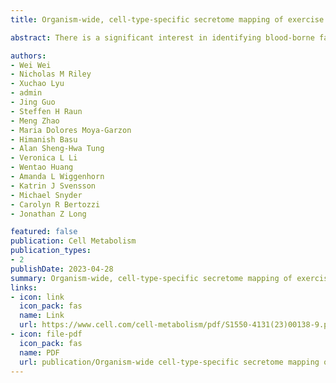 ```yaml
---
title: Organism-wide, cell-type-specific secretome mapping of exercise training in mice

abstract: There is a significant interest in identifying blood-borne factors that mediate tissue crosstalk and function as molecular effectors of physical activity. Although past studies have focused on an individual molecule or cell type, the organism-wide secretome response to physical activity has not been evaluated. Here, we use a cell-type-specific proteomic approach to generate a 21-cell-type, 10-tissue map of exercise training-regulated secretomes in mice. Our dataset identifies >200 exercise training-regulated cell-type-secreted protein pairs, the majority of which have not been previously reported. Pdgfra-cre-labeled secretomes were the most responsive to exercise training. Finally, we show anti-obesity, anti-diabetic, and exercise performance-enhancing activities for proteoforms of intracellular carboxylesterases whose secretion from the liver is induced by exercise training.

authors:
- Wei Wei
- Nicholas M Riley
- Xuchao Lyu
- admin
- Jing Guo
- Steffen H Raun
- Meng Zhao
- Maria Dolores Moya-Garzon
- Himanish Basu
- Alan Sheng-Hwa Tung
- Veronica L Li
- Wentao Huang
- Amanda L Wiggenhorn
- Katrin J Svensson
- Michael Snyder
- Carolyn R Bertozzi
- Jonathan Z Long

featured: false
publication: Cell Metabolism
publication_types:
- 2
publishDate: 2023-04-28
summary: Organism-wide, cell-type-specific secretome mapping of exercise training in mice
links:
- icon: link
  icon_pack: fas
  name: Link
  url: https://www.cell.com/cell-metabolism/pdf/S1550-4131(23)00138-9.pdf
- icon: file-pdf
  icon_pack: fas
  name: PDF
  url: publication/Organism-wide cell-type-specific secretome mapping of exercise training in mice.pdf
---
```


